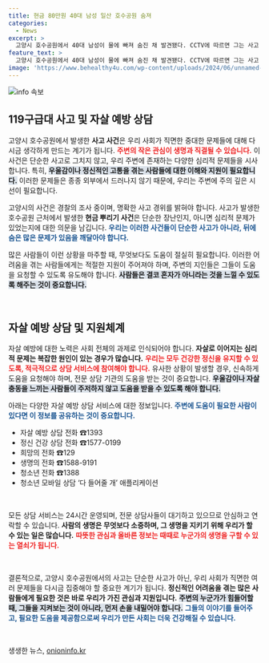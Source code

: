 ```yaml
---
title: 현금 80만원 40대 남성 일산 호수공원 숨져
categories:
  - News
excerpt: >
  고양시 호수공원에서 40대 남성이 물에 빠져 숨진 채 발견됐다. CCTV에 따르면 그는 사고 전 현금을 뿌린 점이 확인돼, 경찰이 사고 경위를 조사 중이다.
feature_text: >
  고양시 호수공원에서 40대 남성이 물에 빠져 숨진 채 발견됐다. CCTV에 따르면 그는 사고 전 현금을 뿌린 점이 확인돼, 경찰이 사고 경위를 조사 중이다.
image: 'https://www.behealthy4u.com/wp-content/uploads/2024/06/unnamed-file.png'
---
```


<p><img src="https://www.behealthy4u.com/wp-content/uploads/2024/06/unnamed-file.png" alt="info 속보" /></p>

<h2 data-ke-size="size26">119구급대 사고 및 자살 예방 상담</h2>

<p data-ke-size="size16"></p>

<p>고양시 호수공원에서 발생한 <b>사고 사건</b>은 우리 사회가 직면한 중대한 문제들에 대해 다시금 생각하게 만드는 계기가 됩니다. <b><span style="color: #ee2323;">주변의 작은 관심이 생명과 직결될 수 있습니다.</span></b> 이 사건은 단순한 사고로 그치지 않고, 우리 주변에 존재하는 다양한 심리적 문제들을 시사합니다. 특히, <b><span style="background-color: #21538527;">우울감이나 정신적인 고통을 겪는 사람들에 대한 이해와 지원이 필요합니다.</span></b> 이러한 문제들은 종종 외부에서 드러나지 않기 때문에, 우리는 주변에 주의 깊은 시선이 필요합니다. </p>

<p>고양시의 사건은 경찰의 조사 중이며, 명확한 사고 경위를 밝혀야 합니다. 사고가 발생한 호수공원 근처에서 발생한 <b>현금 뿌리기 사건</b>은 단순한 장난인지, 아니면 심리적 문제가 있었는지에 대한 의문을 남깁니다. <b><span style="color: #1a5490;">우리는 이러한 사건들이 단순한 사고가 아니라, 뒤에 숨은 많은 문제가 있음을 깨달아야 합니다.</span></b> </p>

<p>많은 사람들이 이런 상황을 마주할 때, 무엇보다도 도움이 절실히 필요합니다. 이러한 어려움을 겪는 사람들에게는 적절한 지원이 주어져야 하며, 주변의 지인들은 그들이 도움을 요청할 수 있도록 유도해야 합니다. <b><span style="background-color: #21538527;">사람들은 결코 혼자가 아니라는 것을 느낄 수 있도록 해주는 것이 중요합니다.</span></b> </p>

<p data-ke-size="size16">&nbsp;</p>

<h2 data-ke-size="size26">자살 예방 상담 및 지원체계</h2>

<p data-ke-size="size16"></p>

<p>자살 예방에 대한 노력은 사회 전체의 과제로 인식되어야 합니다. <b>자살로 이어지는 심리적 문제는 복잡한 원인이 있는 경우가 많습니다.</b> <b><span style="color: #ee2323;">우리는 모두 건강한 정신을 유지할 수 있도록, 적극적으로 상담 서비스에 참여해야 합니다.</span></b> 유사한 상황이 발생할 경우, 신속하게 도움을 요청해야 하며, 전문 상담 기관의 도움을 받는 것이 중요합니다. <b><span style="background-color: #21538527;">우울감이나 자살 충동을 느끼는 사람들이 주저하지 않고 도움을 받을 수 있도록 해야 합니다.</span></b> </p>

<p>아래는 다양한 자살 예방 상담 서비스에 대한 정보입니다. <b><span style="color: #1a5490;">주변에 도움이 필요한 사람이 있다면 이 정보를 공유하는 것이 중요합니다.</span></b></p>

<ul>
    <li>자살 예방 상담 전화 ☎1393</li>
    <li>정신 건강 상담 전화 ☎1577-0199</li>
    <li>희망의 전화 ☎129</li>
    <li>생명의 전화 ☎1588-9191</li>
    <li>청소년 전화 ☎1388</li>
    <li>청소년 모바일 상담 ‘다 들어줄 개’ 애플리케이션</li>
</ul>

<p data-ke-size="size16">&nbsp;</p>

<p>모든 상담 서비스는 24시간 운영되며, 전문 상담사들이 대기하고 있으므로 안심하고 연락할 수 있습니다. <b>사람의 생명은 무엇보다 소중하며, 그 생명을 지키기 위해 우리가 할 수 있는 일은 많습니다.</b> <b><span style="color: #ee2323;">따뜻한 관심과 올바른 정보는 때때로 누군가의 생명을 구할 수 있는 열쇠가 됩니다.</span></b> </p>

<p data-ke-size="size16">&nbsp;</p>

<p>결론적으로, 고양시 호수공원에서의 사고는 단순한 사고가 아닌, 우리 사회가 직면한 여러 문제들을 다시금 집중해야 할 중요한 계기가 됩니다. <b>정신적인 어려움을 겪는 많은 사람들에게 필요한 것은 바로 우리가 가진 관심과 지원입니다.</b> <b><span style="background-color: #21538527;">주변의 누군가가 힘들어할 때, 그들을 지켜보는 것이 아니라, 먼저 손을 내밀어야 합니다.</span></b> <b><span style="color: #1a5490;">그들의 이야기를 들어주고, 필요한 도움을 제공함으로써 우리가 만든 사회는 더욱 건강해질 수 있습니다.</span></b> </p>

<p data-ke-size="size16">&nbsp;</p>
생생한 뉴스, <a href="https://onioninfo.kr" rel="dofollow">onioninfo.kr</a>


